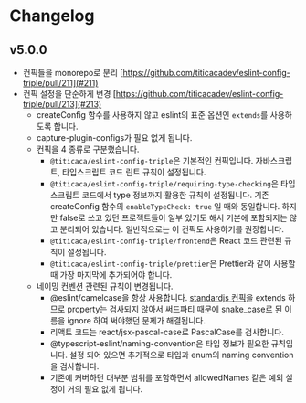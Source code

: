 # Changelog

## v5.0.0

- 컨픽들을 monorepo로 분리 [https://github.com/titicacadev/eslint-config-triple/pull/211](#211)
- 컨픽 설정을 단순하게 변경 [https://github.com/titicacadev/eslint-config-triple/pull/213](#213)
  - createConfig 함수를 사용하지 않고 eslint의 표준 옵션인 `extends`를 사용하도록 합니다.
  - capture-plugin-configs가 필요 없게 됩니다.
  - 컨픽을 4 종류로 구분했습니다.
    - `@titicaca/eslint-config-triple`은 기본적인 컨픽입니다. 자바스크립트, 타입스크립트 코드 린트 규칙이 설정됩니다.
    - `@titicaca/eslint-config-triple/requiring-type-checking`은 타입스크립트 코드에서 type 정보까지 활용한 규칙이 설정됩니다. 기존 createConfig 함수의 `enableTypeCheck: true` 일 때와 동일합니다. 하지만 false로 쓰고 있던 프로젝트들이 일부 있기도 해서 기본에 포함되지는 않고 분리되어 있습니다. 일반적으로는 이 컨픽도 사용하기를 권장합니다.
    - `@titicaca/eslint-config-triple/frontend`은 React 코드 관련된 규칙이 설정됩니다.
    - `@titicaca/eslint-config-triple/prettier`은 Prettier와 같이 사용할 때 가장 마지막에 추가되어야 합니다.
  - 네이밍 컨벤션 관련된 규칙이 변경됩니다.
    - @eslint/camelcase을 항상 사용합니다. [standardjs 컨픽](https://github.com/standard/eslint-config-standard/blob/80b9734d817a9babc2d02bb30cfbc98265299a00/.eslintrc.json#L40)을 extends 하므로 property는 검사되지 않아서 써드파티 때문에 snake_case로 된 이름을 ignore 하여 써야했던 문제가 해결됩니다.
    - 리액트 코드는 react/jsx-pascal-case로 PascalCase를 검사합니다.
    - @typescript-eslint/naming-convention은 타입 정보가 필요한 규칙입니다. 설정 되어 있으면 추가적으로 타입과 enum의 naming convention을 검사합니다.
    - 기존에 커버하던 대부분 범위를 포함하면서 allowedNames 같은 예외 설정이 거의 필요 없게 됩니다.
